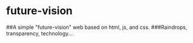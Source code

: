 # future-vision
##A simple "future-vision" web based on html, js, and css. 
###Raindrops, transparency, technology...
